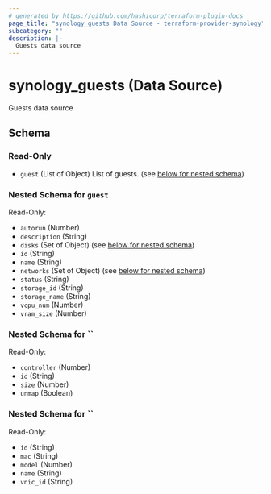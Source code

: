 ```yaml
---
# generated by https://github.com/hashicorp/terraform-plugin-docs
page_title: "synology_guests Data Source - terraform-provider-synology"
subcategory: ""
description: |-
  Guests data source
---
```


# synology_guests (Data Source)

Guests data source



<!-- schema generated by tfplugindocs -->
## Schema

### Read-Only

- `guest` (List of Object) List of guests. (see [below for nested schema](#nestedatt--guest))

<a id="nestedatt--guest"></a>
### Nested Schema for `guest`

Read-Only:

- `autorun` (Number)
- `description` (String)
- `disks` (Set of Object) (see [below for nested schema](#nestedobjatt--guest--disks))
- `id` (String)
- `name` (String)
- `networks` (Set of Object) (see [below for nested schema](#nestedobjatt--guest--networks))
- `status` (String)
- `storage_id` (String)
- `storage_name` (String)
- `vcpu_num` (Number)
- `vram_size` (Number)

<a id="nestedobjatt--guest--disks"></a>
### Nested Schema for ``

Read-Only:

- `controller` (Number)
- `id` (String)
- `size` (Number)
- `unmap` (Boolean)


<a id="nestedobjatt--guest--networks"></a>
### Nested Schema for ``

Read-Only:

- `id` (String)
- `mac` (String)
- `model` (Number)
- `name` (String)
- `vnic_id` (String)

